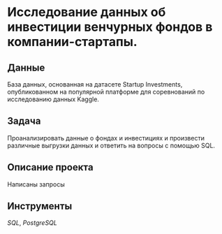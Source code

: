 # Исследование данных об инвестиции венчурных фондов в компании-стартапы.


## Данные

База данных, основанная на датасете Startup Investments, опубликованном на популярной платформе для соревнований по исследованию данных Kaggle.

## Задача

Проанализировать данные о фондах и инвестициях и произвести различные выгрузки данных и ответить на вопросы с помощью SQL.

## Описание проекта

Написаны запросы


## Инструменты
*SQL*, *PostgreSQL*
